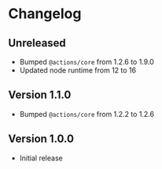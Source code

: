 # Changelog

## Unreleased

- Bumped `@actions/core` from 1.2.6 to 1.9.0
- Updated node runtime from 12 to 16

## Version 1.1.0

- Bumped `@actions/core` from 1.2.2 to 1.2.6

## Version 1.0.0

- Initial release
